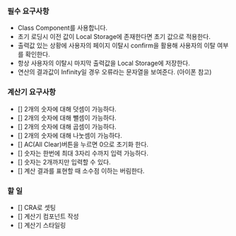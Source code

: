 ### 필수 요구사항

- Class Component를 사용합니다.
- 초기 로딩시 이전 값이 Local Storage에 존재한다면 초기 값으로 적용한다.
- 출력값 있는 상황에 사용자의 페이지 이탈시 confirm을 활용해 사용자의 이탈 여부를 확인한다.
- 항상 사용자의 이탈시 마지막 출력값을 Local Storage에 저장한다.
- 연산의 결과값이 Infinity일 경우 오류라는 문자열을 보여준다. (아이폰 참고)

### 계산기 요구사항

- [] 2개의 숫자에 대해 덧셈이 가능하다.
- [] 2개의 숫자에 대해 뺄셈이 가능하다.
- [] 2개의 숫자에 대해 곱셈이 가능하다.
- [] 2개의 숫자에 대해 나눗셈이 가능하다.
- [] AC(All Clear)버튼을 누르면 0으로 초기화 한다.
- [] 숫자는 한번에 최대 3자리 수까지 입력 가능하다.
- [] 숫자는 2개까지만 입력할 수 있다.
- [] 계산 결과를 표현할 때 소수점 이하는 버림한다.

### 할 일

- [] CRA로 셋팅
- [] 계산기 컴포넌트 작성
- [] 계산기 스타일링
